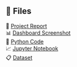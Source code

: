 ## 🔗 Files
📂 [Project Report](project_report.pdf)  
📊 [Dashboard Screenshot](dashboard.png)  
📑 [Python Code](efficiency_model.py)  
📈 [Jupyter Notebook](logistics_analysis.ipynb)  
📋 [Dataset](logistics_data.csv)  
